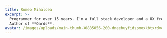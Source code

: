 ```yaml
---
title: Romeo Mihalcea
excerpt: >-
  Programmer for over 15 years. I'm a full stack developer and a UX freak.
  Author of **Qards**.
avatar: /images/uploads/main-thumb-30885056-200-dneebuyfidspmoxkbtxrdvqwpbmwwrjk.jpeg
---
```


